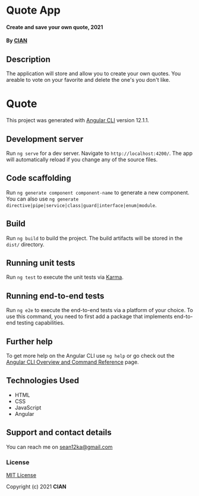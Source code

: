 # Quote App
#### Create and save your own quote, 2021
#### By **[CIAN](https://github.com/Cian747)**
## Description
The application will store and allow you to create your own quotes. You areable to vote on your favorite and delete the one's you don't like.
# Quote

This project was generated with [Angular CLI](https://github.com/angular/angular-cli) version 12.1.1.

## Development server

Run `ng serve` for a dev server. Navigate to `http://localhost:4200/`. The app will automatically reload if you change any of the source files.

## Code scaffolding

Run `ng generate component component-name` to generate a new component. You can also use `ng generate directive|pipe|service|class|guard|interface|enum|module`.

## Build

Run `ng build` to build the project. The build artifacts will be stored in the `dist/` directory.

## Running unit tests

Run `ng test` to execute the unit tests via [Karma](https://karma-runner.github.io).

## Running end-to-end tests

Run `ng e2e` to execute the end-to-end tests via a platform of your choice. To use this command, you need to first add a package that implements end-to-end testing capabilities.

## Further help

To get more help on the Angular CLI use `ng help` or go check out the [Angular CLI Overview and Command Reference](https://angular.io/cli) page.

## Technologies Used
* HTML
* CSS
* JavaScript
* Angular


## Support and contact details
You can reach me on sean12ka@gmail.com
### License
[MIT License](https://github.com/Cian747/quote-app/blob/main/license.txt)

Copyright (c) 2021 **CIAN**